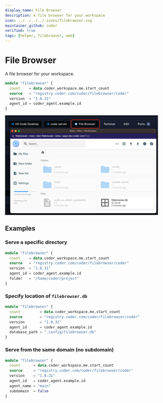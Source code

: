 ```yaml
---
display_name: File Browser
description: A file browser for your workspace
icon: ../../../../.icons/filebrowser.svg
maintainer_github: coder
verified: true
tags: [helper, filebrowser, web]
---
```


# File Browser

A file browser for your workspace.

```tf
module "filebrowser" {
  count    = data.coder_workspace.me.start_count
  source   = "registry.coder.com/coder/filebrowser/coder"
  version  = "1.0.31"
  agent_id = coder_agent.example.id
}
```

![Filebrowsing Example](../../.images/filebrowser.png)

## Examples

### Serve a specific directory

```tf
module "filebrowser" {
  count    = data.coder_workspace.me.start_count
  source   = "registry.coder.com/coder/filebrowser/coder"
  version  = "1.0.31"
  agent_id = coder_agent.example.id
  folder   = "/home/coder/project"
}
```

### Specify location of `filebrowser.db`

```tf
module "filebrowser" {
  count         = data.coder_workspace.me.start_count
  source        = "registry.coder.com/coder/filebrowser/coder"
  version       = "1.0.31"
  agent_id      = coder_agent.example.id
  database_path = ".config/filebrowser.db"
}
```

### Serve from the same domain (no subdomain)

```tf
module "filebrowser" {
  count      = data.coder_workspace.me.start_count
  source     = "registry.coder.com/coder/filebrowser/coder"
  version    = "1.0.31"
  agent_id   = coder_agent.example.id
  agent_name = "main"
  subdomain  = false
}
```
